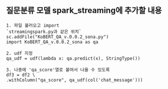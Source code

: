 ## 질문분류 모델 spark_streaming에 추가할 내용
```
1. 파일 불러오고 import
`streamingspark.py과 같은 위치`  
sc.addFile("KoBERT_QA_v.0.0.2_sona.py")
import KoBERT_QA_v.0.0.2_sona as qa
```
```
2. udf 지정
qa_udf = udf(lambda x: qa.predict(x), StringType())
```
```
3. 나중에 'qa_score'열로 붙여서 나올 수 있도록
df3 = df2 \
.withColumn("qa_score", qa_udf(col('chat_message')))
```